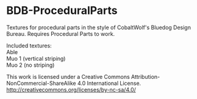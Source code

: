 # BDB-ProceduralParts
Textures for procedural parts in the style of CobaltWolf's Bluedog Design Bureau.
Requires Procedural Parts to work.

Included textures:  
Able  
Muo 1 (vertical striping)  
Muo 2 (no striping)  

This work is licensed under a Creative Commons Attribution-NonCommercial-ShareAlike 4.0 International License.  
http://creativecommons.org/licenses/by-nc-sa/4.0/
